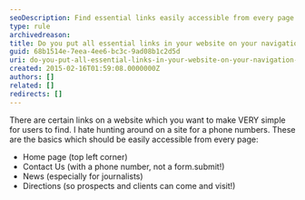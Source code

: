 ```yaml
---
seoDescription: Find essential links easily accessible from every page on your website, including home, contact us, news, and directions.
type: rule
archivedreason:
title: Do you put all essential links in your website on your navigation bar?
guid: 68b1514e-7eea-4ee6-bc3c-9ad08b1c2d5d
uri: do-you-put-all-essential-links-in-your-website-on-your-navigation-bar
created: 2015-02-16T01:59:08.0000000Z
authors: []
related: []
redirects: []
---
```


There are certain links on a website which you want to make VERY simple for users to find. I hate hunting around on a site for a phone numbers. These are the basics which should be easily accessible from every page:

- Home page (top left corner)
- Contact Us (with a phone number, not a form.submit!)
- News (especially for journalists)
- Directions (so prospects and clients can come and
  visit!)

<!--endintro-->
